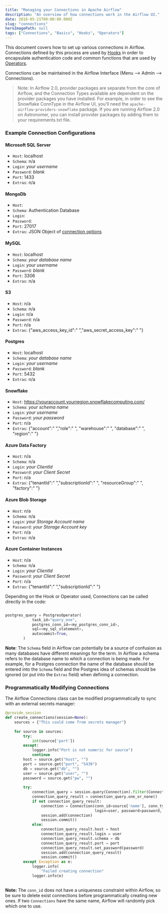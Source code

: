 ```yaml
---
title: "Managing your Connections in Apache Airflow"
description: "An overview of how connections work in the Airflow UI."
date: 2018-05-21T00:00:00.000Z
slug: "connections"
heroImagePath: null
tags: ["Connections", "Basics", "Hooks", "Operators"]
---
```


This document covers how to set up various connections in Airflow. Connections defined by this process are used by [Hooks](https://airflow.apache.org/concepts.html#hooks) in order to encapsulate authentication code and common functions that are used by [Operators](https://airflow.apache.org/concepts.html#operators).

Connections can be maintained in the Airflow Interface (Menu --> Admin --> Connections).

> Note: In Airflow 2.0, provider packages are separate from the core of Airflow, and the Connection Types available are dependent on the provider packages you have installed. For example, in order to see the Snowflake ConnType in the Airflow UI, you'll need the `apache-airflow-providers-snowflake` package. If you are running Airflow 2.0 on Astronomer, you can install provider packages by adding them to your requirements.txt file.

### Example Connection Configurations

#### Microsoft SQL Server

* `Host`: localhost
* `Schema`: n/a
* `Login`: _your username_
* `Password`: _blank_
* `Port`: 1433
* `Extras`: n/a

#### MongoDb

* `Host`:
* `Schema`: Authentication Database
* `Login`:
* `Password`:
* `Port`: 27017
* `Extras`: JSON Object of [connection options](https://docs.mongodb.com/manual/reference/connection-string/#connection-string-options)

#### MySQL

* `Host`: localhost
* `Schema`: _your database name_
* `Login`: _your username_
* `Password`: _blank_
* `Port`: 3306
* `Extras`: n/a

#### S3

* `Host`: n/a
* `Schema`: n/a
* `Login`: n/a
* `Password`: n/a
* `Port`: n/a
* `Extras`: {"aws_access_key_id":" ","aws_secret_access_key":" "}

#### Postgres

* `Host`: localhost
* `Schema`: _your database name_
* `Login`: _your username_
* `Password`: _blank_
* `Port`: 5432
* `Extras`: n/a

#### Snowflake

* `Host`: https://youraccount.yourregion.snowflakecomputing.com/
* `Schema`: _your schema name_
* `Login`: _your username_
* `Password`: _your password_
* `Port`: n/a
* `Extras`: {"account":" ","role":" ", "warehouse":" ", "database":" ", "region":" "}

#### Azure Data Factory

* `Host`: n/a
* `Schema`: n/a
* `Login`: _your ClientId_
* `Password`: _your Client Secret_
* `Port`: n/a
* `Extras`: {"tenantId":" ","subscriptionId":" ", "resourceGroup":" ", "factory":" "}

#### Azure Blob Storage

* `Host`: n/a
* `Schema`: n/a
* `Login`: _your Storage Account name_
* `Password`: _your Storage Account key_
* `Port`: n/a
* `Extras`: n/a

#### Azure Container Instances

* `Host`: n/a
* `Schema`: n/a
* `Login`: _your ClientId_
* `Password`: _your Client Secret_
* `Port`: n/a
* `Extras`: {"tenantId":" ","subscriptionId":" "}

Depending on the Hook or Operator used, Connections can be called directly in the code:

```python

postgres_query = PostgresOperator(
            task_id="query_one",
            postgres_conn_id=<my_postgres_conn_id>,
            sql=<my_sql_statement>,
            autocommit=True,
        )
```


**Note**: The `Schema` field in Airflow can potentially be a source of confusion as many databases have different meanings for the term.  In Airflow a schema refers to the database name to which a connection is being made.  For example, for a Postgres connection the name of the database should be entered into the `Schema` field and the Postgres idea of schemas should be ignored (or put into the `Extras` field) when defining a connection.

### Programmatically Modifying Connections
The Airflow Connections class can be modified programmatically to sync with an external secrets manager:

```python
@provide_session
def create_connections(session=None):
    sources = {"This could come from secrets manager"}
​
    for source in sources:
        try:
            int(source['port'])
        except:
            logger.info("Port is not numeric for source")
            continue
        host = source.get("host", "")
        port = source.get("port", "5439")
        db = source.get("db", "")
        user = source.get("user", "")
        password = source.get("pw", "")
​
        try:
            connection_query = session.query(Connection).filter(Connection.conn_id == source['name'],)
            connection_query_result = connection_query.one_or_none()
            if not connection_query_result:                    
                connection = Connection(conn_id=source['name'], conn_type='postgres', host=host, port=port,
                                        login=user, password=password, schema=db)
                session.add(connection)
                session.commit()
            else:
                connection_query_result.host = host
                connection_query_result.login = user
                connection_query_result.schema = db
                connection_query_result.port = port
                connection_query_result.set_password(password)
                session.add(connection_query_result)
                session.commit()
        except Exception as e:
            logger.info(
                "Failed creating connection"
            logger.info(e)
				
```

**Note:** The `conn_id` does not have a uniqueness constraint within Airflow, so be sure to delete exist connections before programmatically creating new ones. If two `Connections` have the same name, Airflow will randomly pick which one to use.